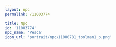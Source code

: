 ```yaml
---
layout: npc
permalink: /11003774

title: Npc
id: '11003774'
npc_name: 'Pesca'
icon_url: 'portrait/npc/11000781_toolman1_p.png'
---
```

